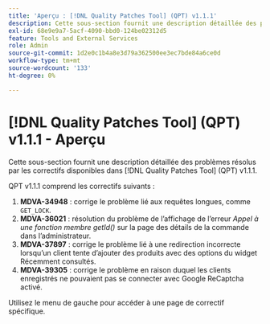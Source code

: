 ```yaml
---
title: 'Aperçu : [!DNL Quality Patches Tool] (QPT) v1.1.1'
description: Cette sous-section fournit une description détaillée des problèmes résolus par les correctifs disponibles dans [!DNL Quality Patches Tool] (QPT) v1.1.1.
exl-id: 68e9e9a7-5acf-4090-bbd0-124be02312d5
feature: Tools and External Services
role: Admin
source-git-commit: 1d2e0c1b4a8e3d79a362500ee3ec7bde84a6ce0d
workflow-type: tm+mt
source-wordcount: '133'
ht-degree: 0%

---
```


# [!DNL Quality Patches Tool] (QPT) v1.1.1 - Aperçu

Cette sous-section fournit une description détaillée des problèmes résolus par les correctifs disponibles dans [!DNL Quality Patches Tool] (QPT) v1.1.1.

QPT v1.1.1 comprend les correctifs suivants :

1. **MDVA-34948** : corrige le problème lié aux requêtes longues, comme `GET_LOCK`.
1. **MDVA-36021** : résolution du problème de l’affichage de l’erreur *Appel à une fonction membre getId()* sur la page des détails de la commande dans l’administrateur.
1. **MDVA-37897** : corrige le problème lié à une redirection incorrecte lorsqu’un client tente d’ajouter des produits avec des options du widget Récemment consultés.
1. **MDVA-39305** : corrige le problème en raison duquel les clients enregistrés ne pouvaient pas se connecter avec Google ReCaptcha activé.

Utilisez le menu de gauche pour accéder à une page de correctif spécifique.
